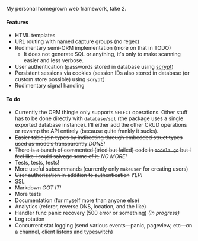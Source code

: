 My personal homegrown web framework, take 2.

#### Features

- HTML templates
- URL routing with named capture groups (no regex)
- Rudimentary semi-ORM implementation (more on that in TODO)
  - It does not generate SQL or anything, it's only to make scanning easier and less verbose.
- User authentication (passwords stored in database using [scrypt][1])
- Persistent sessions via cookies (session IDs also stored in database (or custom store possible) using `scrypt`)
- Rudimentary signal handling

[1]: http://www.tarsnap.com/scrypt.html

#### To do

- Currently the ORM thingie only supports `SELECT` operations. Other stuff has to be done directly with `database/sql` (the package uses a single exported database instance). I'll either add the other CRUD operations or revamp the API entirely (because quite frankly it sucks).
- ~~Easier table join types by indirecting through embedded struct types used as models transparently~~ *DONE!*
- ~~There is a bunch of commented (tried but failed) code in `models.go` but I feel like I could salvage some of it.~~ *NO MORE!*
- Tests, tests, tests!
- More useful subcommands (currently only `makeuser` for creating users)
- ~~User authorization in addition to authentication~~ *YEP!*
- SSL
- ~~Markdown~~ *GOT IT!*
- More tests
- Documentation (for myself more than anyone else)
- Analytics (referer, reverse DNS, location, and the like)
- Handler func panic recovery (500 error or something) *(In progress)*
- Log rotation
- Concurrent stat logging (send various events—panic, pageview, etc—on a channel, client listens and typeswitch)
